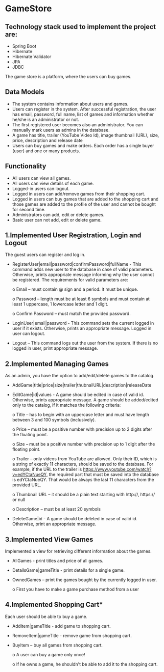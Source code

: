 # GameStore

## Technology stack used to implement the project are: 

* Spring Boot
* Hibernate
* Hibernate Validator
* JPA
* JDBC

The game store is a platform, where the users can buy games.
## Data Models

* The system contains information about users and games.
* Users can register in the system. After successful registration, the user has email, password, full name, list of games and information whether he/she is an administrator or not.
* The first registered user becomes also an administrator. You can manually mark users as admins in the database.
* A game has title, trailer (YouTube Video Id), image thumbnail (URL), size, price, description and release date
* Users can buy games and make orders. Each order has a single buyer (user) and one or many products.
## Functionality

* All users can view all games.
* All users can view details of each game.
* Logged-in users can logout.
* Logged in users can add/remove games from their shopping cart. 
* Logged in users can buy games that are added to the shopping cart and those games are added to the profile of the user and cannot be bought for second time.
* Administrators can add, edit or delete games.
* Basic user can not add, edit or delete game. 

## 1.Implemented User Registration, Login and Logout
The guest users can register and log in. 
* RegisterUser|email|password|confirmPassword|fullName - This command adds new user to the database in case of valid parameters.   Otherwise, prints appropriate message informing why the user cannot be registered. The requirements for valid parameters are:

    o Email – must contain @ sign and a period. It must be unique.
    
    o Password – length must be at least 6 symbols and must contain at least 1 uppercase, 1 lowercase letter and 1 digit.
    
    o Confirm Password – must match the provided password.
    
* LoginUser|email|password - This command sets the current logged in user if it exists. Otherwise, prints an appropriate message.
    Logged in user can logout.
    
* Logout – This command logs out the user from the system. If there is no logged in user, print appropriate message.

## 2.Implemented Managing Games
As an admin, you have the option to add/edit/delete games to the catalog. 
* AddGame|title|price|size|trailer|thubnailURL|description|releaseDate
* EditGame|id|values - A game should be edited in case of valid id. Otherwise, prints appropriate message.
A game should be added/edited only to the catalog, if it matches the following criteria:

   o Title – has to begin with an uppercase letter and must have length between 3 and 100 symbols (inclusively).
   
   o Price – must be a positive number with precision up to 2 digits after the floating point.
   
   o Size – must be a positive number with precision up to 1 digit after the floating point.
   
   o Trailer – only videos from YouTube are allowed. Only their ID, which is a string of exactly 11 characters, should be saved to the           database. 
    For example, if the URL to the trailer is https://www.youtube.com/watch?v=edYCtaNueQY, the required part that must be saved into the     database is edYCtaNueQY. That would be always the last 11 characters from the provided URL.
    
   o Thumbnail URL – it should be a plain text starting with http://, https:// or null
   
   o Description – must be at least 20 symbols
   
* DeleteGame|id - A game should be deleted in case of valid id. Otherwise, print an appropriate message.

## 3.Implemented View Games 
Implemented a view for retrieving different information about the games.
* AllGames - print titles and price of all games.
* DetailsGame|gameTitle - print details for а single game. 
* OwnedGames – print the games bought by the currently logged in user. 
    
    o First you have to make a game purchase method from a user

## 4.Implemented Shopping Cart*
Each user should be able to buy a game. 
* AddItem|gameTitle - add game to shopping cart.
* RemoveItem|gameTitle - remove game from shopping cart.
* BuyItem – buy all games from shopping cart.

    o A user can buy a game only once!
    
    o If he owns a game, he shouldn't be able to add it to the shopping cart.
